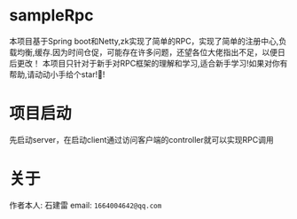 # sampleRpc
  本项目基于Spring boot和Netty,zk实现了简单的RPC，实现了简单的注册中心,负载均衡,缓存.因为时间仓促，可能存在许多问题，还望各位大佬指出不足，以便日后更改！
  本项目只针对于新手对RPC框架的理解和学习,适合新手学习!如果对你有帮助,请动动小手给个star!🙏!
# 项目启动
  先启动server，在启动client通过访问客户端的controller就可以实现RPC调用
  
# 关于
作者本人: 石建雷  email: `1664004642@qq.com`
 
   
  

